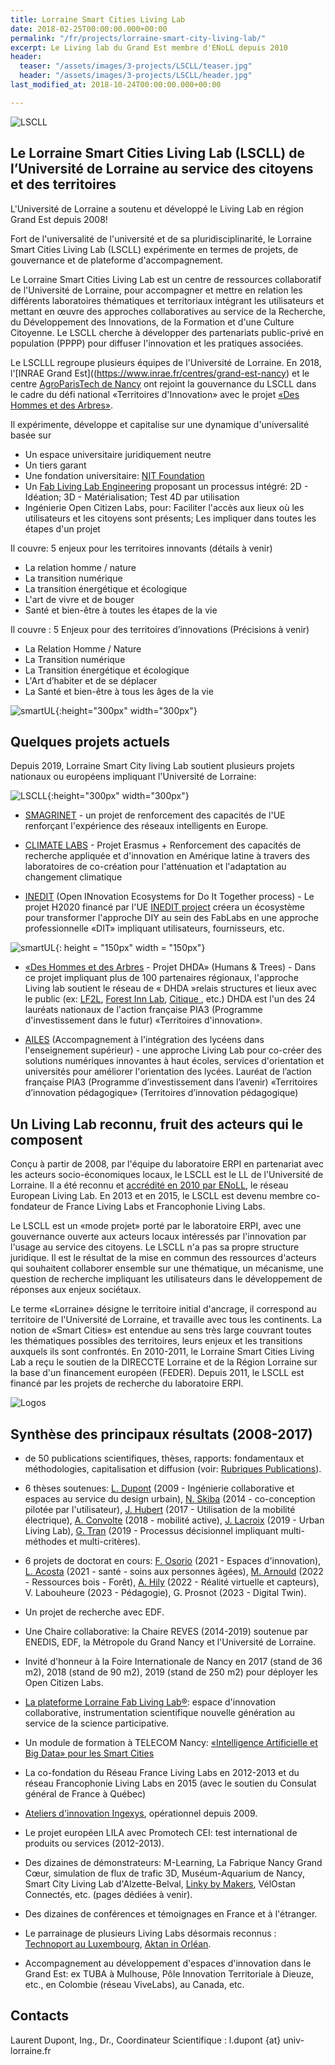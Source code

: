 ```yaml
---
title: Lorraine Smart Cities Living Lab
date: 2018-02-25T00:00:00.000+00:00
permalink: "/fr/projects/lorraine-smart-city-living-lab/"
excerpt: Le Living lab du Grand Est membre d'ENoLL depuis 2010
header:
  teaser: "/assets/images/3-projects/LSCLL/teaser.jpg"
  header: "/assets/images/3-projects/LSCLL/header.jpg"
last_modified_at: 2018-10-24T00:00:00.000+00:00

---
```

![LSCLL](/assets/images/3-projects/LSCLL/bandeau.png)

## Le Lorraine Smart Cities Living Lab (LSCLL) de l’Université de Lorraine au service des citoyens et des territoires

L'Université de Lorraine a soutenu et développé le Living Lab en région Grand Est depuis 2008!  

Fort de l'universalité de l'université et de sa pluridisciplinarité, le Lorraine Smart Cities Living Lab (LSCLL) expérimente en termes de projets, de gouvernance et de plateforme d'accompagnement.  

Le Lorraine Smart Cities Living Lab est un centre de ressources collaboratif de l'Université de Lorraine, pour accompagner et mettre en relation les différents laboratoires thématiques et territoriaux intégrant les utilisateurs et mettant en œuvre des approches collaboratives au service de la Recherche, du Développement des Innovations, de la Formation et d'une Culture Citoyenne. Le LSCLL cherche à développer des partenariats public-privé en population (PPPP) pour diffuser l'innovation et les pratiques associées.

Le LSCLLL regroupe plusieurs équipes de l'Université de Lorraine. En 2018, l'[INRAE ​​Grand Est]((https://www.inrae.fr/centres/grand-est-nancy) et le centre [AgroParisTech de Nancy](http://www2.agroparistech.fr/Centre-de-Nancy-733.html) ont rejoint la gouvernance du LSCLL dans le cadre du défi national «Territoires d'Innovation» avec le projet [«Des Hommes et des Arbres»](https://www.deshommesetdesarbres.org/).

Il expérimente, développe et capitalise sur une dynamique d'universalité basée sur

+ Un espace universitaire juridiquement neutre
+ Un tiers garant
+ Une fondation universitaire: [NIT Foundation](http://fondation-nit.univ-lorraine.fr/)
+ Un [Fab Living Lab Engineering](http://lf2l.fr/concept/) proposant un processus intégré: 2D - Idéation; 3D - Matérialisation; Test 4D par utilisation
+ Ingénierie Open Citizen Labs, pour: Faciliter l'accès aux lieux où les utilisateurs et les citoyens sont présents; Les impliquer dans toutes les étapes d'un projet  

Il couvre: 5 enjeux pour les territoires innovants (détails à venir)

+ La relation homme / nature
+ La transition numérique
+ La transition énergétique et écologique
+ L'art de vivre et de bouger
+ Santé et bien-être à toutes les étapes de la vie

Il couvre : 5 Enjeux pour des territoires d’innovations (Précisions à venir)

* La Relation Homme / Nature
* La Transition numérique
* La Transition énergétique et écologique
* L'Art d’habiter et de se déplacer
* La Santé et bien-être à tous les âges de la vie  

![smartUL](/assets/images/3-projects/LSCLL/smartUL.png){:height="300px" width="300px"}  
## Quelques projets actuels 

Depuis 2019, Lorraine Smart City living Lab soutient plusieurs projets nationaux ou européens impliquant l'Université de Lorraine:

![LSCLL](/assets/images/3-projects/LSCLL/eu.png){:height="300px" width="300px"} 
 
+ [SMAGRINET](https://www.smagrinet.eu/) - un projet de renforcement des capacités de l'UE renforçant l'expérience des réseaux intelligents en Europe.

+ [CLIMATE LABS](https://erpi.univ-lorraine.fr/projects/Climatelabs/) - Projet Erasmus + Renforcement des capacités de recherche appliquée et d'innovation en Amérique latine à travers des laboratoires de co-création pour l'atténuation et l'adaptation au changement climatique

+ [INEDIT](https://erpi.univ-lorraine.fr/projects/INEDIT/) (Open INnovation Ecosystems for Do It Together process) - Le projet H2020 financé par l'UE [INEDIT project](https://www.inedit-project.eu/project/) créera un écosystème pour transformer l'approche DIY au sein des FabLabs en une approche professionnelle «DIT» impliquant utilisateurs, fournisseurs, etc.


![smartUL](/assets/images/3-projects/LSCLL/marianne.png){: height = "150px" width = "150px"}
 
+ [«Des Hommes et des Arbres](https://www.deshommesetdesarbres.org/) - Projet DHDA» (Humans & Trees) - Dans ce projet impliquant plus de 100 partenaires régionaux, l'approche Living lab soutient le réseau de « DHDA »relais structures et lieux avec le public (ex: [LF2L](http://lf2l.fr/), [Forest Inn Lab](https://factuel.univ-lorraine.fr/node/13837), [Citique ](https://www.citique.fr/), etc.) DHDA est l'un des 24 lauréats nationaux de l'action française PIA3 (Programme d'investissement dans le futur) «Territoires d'innovation».  

+ [AILES](https://erpi.univ-lorraine.fr/projects/Ailes/) (Accompagnement à l'intégration des lycéens dans l'enseignement supérieur) - une approche Living Lab pour co-créer des solutions numériques innovantes à haut écoles, services d'orientation et universités pour améliorer l'orientation des lycées. Lauréat de l’action française PIA3 (Programme d’investissement dans l’avenir) «Territoires d’innovation pédagogique» (Territoires d’innovation pédagogique)

## Un Living Lab reconnu, fruit des acteurs qui le composent

Conçu à partir de 2008, par l'équipe du laboratoire ERPI en partenariat avec les acteurs socio-économiques locaux, le LSCLL est le LL de l'Université de Lorraine. Il a été reconnu et [accrédité en 2010 par ENoLL](https://enoll.org/network/living-labs/?livinglab=lorraine-smart-cities-living-lab), le réseau European Living Lab. En 2013 et en 2015, le LSCLL est devenu membre co-fondateur de France Living Labs et Francophonie Living Labs.

Le LSCLL est un «mode projet» porté par le laboratoire ERPI, avec une gouvernance ouverte aux acteurs locaux intéressés par l'innovation par l'usage au service des citoyens. Le LSCLL n'a pas sa propre structure juridique. Il est le résultat de la mise en commun des ressources d'acteurs qui souhaitent collaborer ensemble sur une thématique, un mécanisme, une question de recherche impliquant les utilisateurs dans le développement de réponses aux enjeux sociétaux.

Le terme «Lorraine» désigne le territoire initial d'ancrage, il correspond au territoire de l'Université de Lorraine, et travaille avec tous les continents.
La notion de «Smart Cities» est entendue au sens très large couvrant toutes les thématiques possibles des territoires, leurs enjeux et les transitions auxquels ils sont confrontés.
En 2010-2011, le Lorraine Smart Cities Living Lab a reçu le soutien de la DIRECCTE Lorraine et de la Région Lorraine sur la base d'un financement européen (FEDER). Depuis 2011, le LSCLL est financé par les projets de recherche du laboratoire ERPI.  

![Logos](/assets/images/3-projects/LSCLL/bandeaulogo.png)  


## Synthèse des principaux résultats (2008-2017)

+ de 50 publications scientifiques, thèses, rapports: fondamentaux et méthodologies, capitalisation et diffusion (voir: [Rubriques Publications](http://lf2l.fr/publications/)).  

+ 6 thèses soutenues: [L. Dupont](http://www.theses.fr/2009INPL069N) (2009 - Ingénierie collaborative et espaces au service du design urbain), [N. Skiba](http://www.theses.fr/2014LORR0027) (2014 - co-conception pilotée par l'utilisateur), [J. Hubert](http://www.theses.fr/2017LORR0083) (2017 - Utilisation de la mobilité électrique), [A. Convolte](http://www.theses.fr/2018LORR0243) (2018 - mobilité active), [J. Lacroix](http://www.theses.fr/2019LORR0185) (2019 - Urban Living Lab), [G. Tran](http://www.theses.fr/2019LORR0168) (2019 - Processus décisionnel impliquant multi-méthodes et multi-critères).  

+ 6 projets de doctorat en cours: [F. Osorio](https://erpi.univ-lorraine.fr/people/Ferney-Osorio/) (2021 - Espaces d'innovation), [L. Acosta](https://erpi.univ-lorraine.fr/people/Linda-Acosta/) (2021 - santé - soins aux personnes âgées), [M. Arnould](https://erpi.univ-lorraine.fr/people/Maxence-Arnould/) (2022 - Ressources bois - Forêt), [A. Hily](https://erpi.univ-lorraine.fr/people/Anaelle-Hily/) (2022 - Réalité virtuelle et capteurs), V. Labouheure (2023 - Pédagogie), G. Prosnot (2023 - Digital Twin).  

+ Un projet de recherche avec EDF.  

+ Une Chaire collaborative: la Chaire REVES (2014-2019) soutenue par ENEDIS, EDF, la Métropole du Grand Nancy et l'Université de Lorraine.  

+ Invité d'honneur à la Foire Internationale de Nancy en 2017 (stand de 36 m2), 2018 (stand de 90 m2), 2019 (stand de 250 m2) pour déployer les Open Citizen Labs. 

+ [La plateforme Lorraine Fab Living Lab®](https://www.lf2l.fr): espace d'innovation collaborative, instrumentation scientifique nouvelle génération au service de la science participative.

+ Un module de formation à TELECOM Nancy: [«Intelligence Artificielle et Big Data» pour les Smart Cities](http://iamd-mom.telecomnancy.univ-lorraine.fr/)

+ La co-fondation du Réseau France Living Labs en 2012-2013 et du réseau Francophonie Living Labs en 2015 (avec le soutien du Consulat général de France à Québec)  

+ [Ateliers d'innovation Ingexys](http://masterprojter.wixsite.com/lesaiu), opérationnel depuis 2009.  

+ Le projet européen LILA avec Promotech CEI: test international de produits ou services (2012-2013).  

+ Des dizaines de démonstrateurs: M-Learning, La Fabrique Nancy Grand Cœur, simulation de flux de trafic 3D, Muséum-Aquarium de Nancy, Smart City Living Lab d'Alzette-Belval, [Linky by Makers](http://linkybymakers.fr/en-anglais/), VélOstan Connectés, etc. (pages dédiées à venir).  

+ Des dizaines de conférences et témoignages en France et à l'étranger.  

+ Le parrainage de plusieurs Living Labs désormais reconnus : [Technoport au Luxembourg](https://enoll.org/network/living-labs/?livinglab=technoport-living-lab-luxembourg), [Aktan in Orléan](https://aktan.fr/living-lab/).  

+ Accompagnement au développement d'espaces d'innovation dans le Grand Est: ex TUBA à Mulhouse, Pôle Innovation Territoriale à Dieuze, etc., en Colombie (réseau ViveLabs), au Canada, etc.  


## Contacts

Laurent Dupont, Ing., Dr., Coordinateur Scientifique : l.dupont {at} univ-lorraine.fr